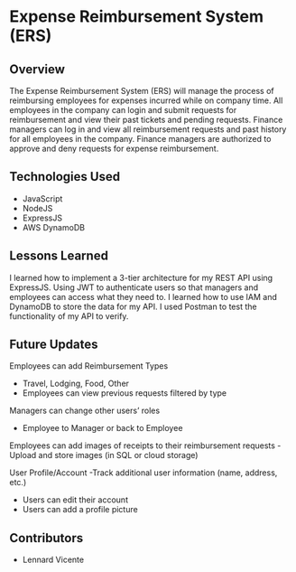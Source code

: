 # Expense Reimbursement System (ERS)

## Overview

The Expense Reimbursement System (ERS) will manage the process of reimbursing employees for expenses incurred while on company time. All employees in the company can login and submit requests for reimbursement and view their past tickets and pending requests. Finance managers can log in and view all reimbursement requests and past history for all employees in the company. Finance managers are authorized to approve and deny requests for expense reimbursement.

## Technologies Used
- JavaScript
- NodeJS
- ExpressJS
- AWS DynamoDB

## Lessons Learned
I learned how to implement a 3-tier architecture for my REST API using ExpressJS. Using JWT to authenticate users so that managers and employees can access what they need to. I learned how to use IAM and DynamoDB to store the data for my API. I used Postman to test the functionality of my API to verify.

## Future Updates
Employees can add Reimbursement Types
- Travel, Lodging, Food, Other
- Employees can view previous requests filtered by type

Managers can change other users’ roles
- Employee to Manager or back to Employee

Employees can add images of receipts to their reimbursement requests
-Upload and store images (in SQL or cloud storage)

User Profile/Account
-Track additional user information (name, address, etc.)
- Users can edit their account
- Users can add a profile picture

## Contributors
- Lennard Vicente
